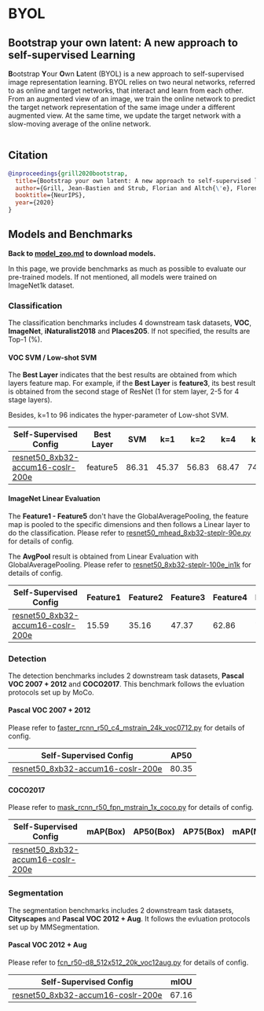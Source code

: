 # BYOL

## Bootstrap your own latent: A new approach to self-supervised Learning

<!-- [ABSTRACT] -->

**B**ootstrap **Y**our **O**wn **L**atent (BYOL) is a new approach to self-supervised image representation learning. BYOL relies on two neural networks, referred to as online and target networks, that interact and learn from each other. From an augmented view of an image, we train the online network to predict the target network representation of the same image under a different augmented view. At the same time, we update the target network with a slow-moving average of the online network.

<!-- [IMAGE] -->
<div align="center">
<img  />
</div>

## Citation

<!-- [ALGORITHM] -->

```bibtex
@inproceedings{grill2020bootstrap,
  title={Bootstrap your own latent: A new approach to self-supervised learning},
  author={Grill, Jean-Bastien and Strub, Florian and Altch{\'e}, Florent and Tallec, Corentin and Richemond, Pierre H and Buchatskaya, Elena and Doersch, Carl and Pires, Bernardo Avila and Guo, Zhaohan Daniel and Azar, Mohammad Gheshlaghi and others},
  booktitle={NeurIPS},
  year={2020}
}
```

## Models and Benchmarks

**Back to [model_zoo.md](../../../docs/model_zoo.md) to download models.**

In this page, we provide benchmarks as much as possible to evaluate our pre-trained models. If not mentioned, all models were trained on ImageNet1k dataset.

### Classification

The classification benchmarks includes 4 downstream task datasets, **VOC**, **ImageNet**,  **iNaturalist2018** and **Places205**. If not specified, the results are  Top-1 (%).

#### VOC SVM / Low-shot SVM

The **Best Layer** indicates that the best results are obtained from which layers feature map. For example, if the **Best Layer** is **feature3**, its best result is obtained from the second stage of ResNet (1 for stem layer, 2-5 for 4 stage layers).

Besides, k=1 to 96 indicates the hyper-parameter of Low-shot SVM.

| Self-Supervised Config                                                              | Best Layer | SVM   | k=1   | k=2   | k=4   | k=8   | k=16  | k=32  | k=64  | k=96  |
| ----------------------------------------------------------------------------------- | ---------- | ----- | ----- | ----- | ----- | ----- | ----- | ----- | ----- | ----- |
| [resnet50_8xb32-accum16-coslr-200e](byol_resnet50_8xb32-accum16-coslr-200e_in1k.py) | feature5   | 86.31 | 45.37 | 56.83 | 68.47 | 74.12 | 78.30 | 81.53 | 83.56 | 84.73 |

#### ImageNet Linear Evaluation

The **Feature1 - Feature5** don't have the GlobalAveragePooling, the feature map is pooled to the specific dimensions and then follows a Linear layer to do the classification. Please refer to [resnet50_mhead_8xb32-steplr-90e.py](../../benchmarks/classification/imagenet/resnet50_mhead_8xb32-steplr-90e_in1k.py) for details of config.

The **AvgPool** result is obtained from Linear Evaluation with GlobalAveragePooling. Please refer to [resnet50_8xb32-steplr-100e_in1k](../../benchmarks/classification/imagenet/resnet50_8xb32-steplr-100e_in1k.py) for details of config.

| Self-Supervised Config                                                              | Feature1 | Feature2 | Feature3 | Feature4 | Feature5 | AvgPool |
| ----------------------------------------------------------------------------------- | -------- | -------- | -------- | -------- | -------- | ------- |
| [resnet50_8xb32-accum16-coslr-200e](byol_resnet50_8xb32-accum16-coslr-200e_in1k.py) | 15.59    | 35.16    | 47.37    | 62.86    | 71.62    | 67.68   |

### Detection

The detection benchmarks includes 2 downstream task datasets, **Pascal VOC 2007 + 2012** and **COCO2017**. This benchmark follows the evluation protocols set up by MoCo.

#### Pascal VOC 2007 + 2012

Please refer to [faster_rcnn_r50_c4_mstrain_24k_voc0712.py](../../benchmarks/mmdetection/voc0712/faster_rcnn_r50_c4_mstrain_24k_voc0712.py) for details of config.

| Self-Supervised Config                                                              | AP50  |
| ----------------------------------------------------------------------------------- | ----- |
| [resnet50_8xb32-accum16-coslr-200e](byol_resnet50_8xb32-accum16-coslr-200e_in1k.py) | 80.35 |

#### COCO2017

Please refer to [mask_rcnn_r50_fpn_mstrain_1x_coco.py](../../benchmarks/mmdetection/coco/mask_rcnn_r50_fpn_mstrain_1x_coco.py) for details of config.

| Self-Supervised Config                                                              | mAP(Box) | AP50(Box) | AP75(Box) | mAP(Mask) | AP50(Mask) | AP75(Mask) |
| ----------------------------------------------------------------------------------- | -------- | --------- | --------- | --------- | ---------- | ---------- |
| [resnet50_8xb32-accum16-coslr-200e](byol_resnet50_8xb32-accum16-coslr-200e_in1k.py) |          |           |           |           |            |            |

### Segmentation

The segmentation benchmarks includes 2 downstream task datasets, **Cityscapes** and **Pascal VOC 2012 + Aug**. It follows the evluation protocols set up by MMSegmentation.

#### Pascal VOC 2012 + Aug

Please refer to [fcn_r50-d8_512x512_20k_voc12aug.py](../../benchmarks/mmsegmentation/voc12aug/fcn_r50-d8_512x512_20k_voc12aug.py) for details of config.

| Self-Supervised Config                                                              | mIOU  |
| ----------------------------------------------------------------------------------- | ----- |
| [resnet50_8xb32-accum16-coslr-200e](byol_resnet50_8xb32-accum16-coslr-200e_in1k.py) | 67.16 |

